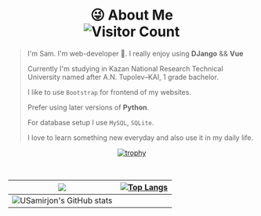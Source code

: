<div align="center">
  
# :stuck_out_tongue_winking_eye: About Me <br>![Visitor Count](https://profile-counter.glitch.me/USamirjon/count.svg)

</div>


> I'm Sam. I'm web-developer :muscle:. I really enjoy using **DJango** && **Vue**
> 
> Currently I'm studying in Kazan National Research Technical University named after A.N. Tupolev–KAI, 1 grade bachelor.
>
> I like to use  `Bootstrap` for frontend of my websites.
> 
> Prefer using later versions of **Python**.
> 
> For database setup I use `MySQL`, `SQLite`.
> 
> I love to learn something new everyday and also use it in my daily life.


<div align="center">    
  
[![trophy](https://github-profile-trophy.vercel.app/?username=USamirjon&theme=algolia&margin-w=0)](#)
  
<br>

  

| ![](https://github-profile-summary-cards.vercel.app/api/cards/profile-details?username=USamirjon&theme=monokai)  | [![Top Langs](https://github-readme-stats.vercel.app/api/top-langs/?username=USamirjon&theme=midnight-purple&show_icons=true&hide_border=true&layout=compact&langs_count=50)](#)  |
| ------------- | ------------- |
|  ![USamirjon's GitHub stats](https://github-readme-stats.vercel.app/api?username=USamirjon&theme=prussian&show_icons=true&count_private=true) |   |

</div>

<!--
**USamirjon/USamirjon** is a ✨ _special_ ✨ repository because its `README.md` (this file) appears on your GitHub profile.

